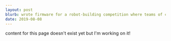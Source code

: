 ```yaml
---
layout: post
blurb: wrote firmware for a robot-building competition where teams of contestants fight like in league of legends
date: 2019-08-08
---
```


content for this page doesn't exist yet but I'm working on it!

